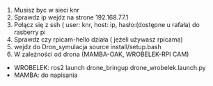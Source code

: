 1. Musisz byc w sieci knr
2. Sprawdz ip wejdz na strone  192.168.77.1
3. Połącz się z ssh ( user: knr, host: ip, hasło:(dostępne u rafała) do rasberry pi
4. Sprawdz czy rpicam-hello działa ( jeżeli używasz rpicama)
5. wejdz do Dron_symulacja    source install/setup.bash
6. W zależności od drona (MAMBA-OAK, WROBELEK-RPI CAM) 
* WROBELEK: ros2 launch drone_bringup drone_wrobelek.launch.py
* MAMBA: do napisania

